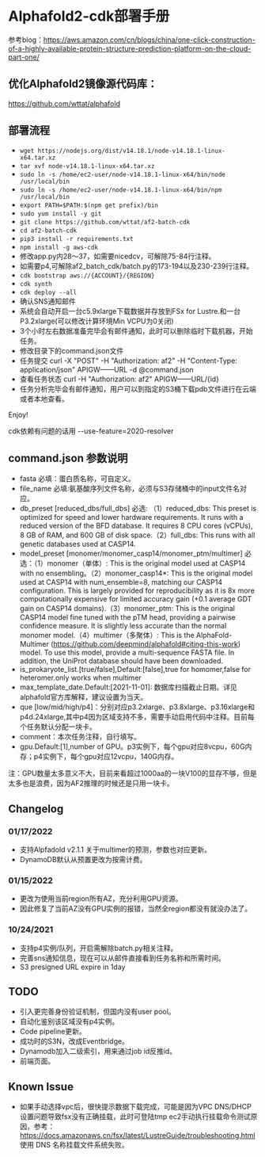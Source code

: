 
# Alphafold2-cdk部署手册

参考blog：https://aws.amazon.com/cn/blogs/china/one-click-construction-of-a-highly-available-protein-structure-prediction-platform-on-the-cloud-part-one/

## 优化Alphafold2镜像源代码库：

https://github.com/wttat/alphafold

## 部署流程

 * `wget https://nodejs.org/dist/v14.18.1/node-v14.18.1-linux-x64.tar.xz`  
 * `tar xvf node-v14.18.1-linux-x64.tar.xz`
 * `sudo ln -s /home/ec2-user/node-v14.18.1-linux-x64/bin/node /usr/local/bin` 
 * `sudo ln -s /home/ec2-user/node-v14.18.1-linux-x64/bin/npm /usr/local/bin`
 * `export PATH=$PATH:$(npm get prefix)/bin`
 * `sudo yum install -y git`
 * `git clone https://github.com/wttat/af2-batch-cdk`
 * `cd af2-batch-cdk`
 * `pip3 install -r requirements.txt`
 * `npm install -g aws-cdk`
 * 修改app.py内28～37，如需要nicedcv，可解除75-84行注释。
 * 如需要p4,可解除af2_batch_cdk/batch.py的173-194以及230-239行注释。
 * `cdk bootstrap aws://{ACCOUNT}/{REGION}`
 * `cdk synth`
 * `cdk deploy --all`
 * 确认SNS通知邮件
 * 系统会自动开启一台c5.9xlarge下载数据并存放到FSx for Lustre.和一台P3.2xlarge(可以修改计算环境Min VCPU为0关闭)
 * 3个小时左右数据准备完毕会有邮件通知，此时可以删除临时下载机器，开始任务。
 * 修改目录下的command.json文件
 * 任务提交 curl -X "POST" -H "Authorization: af2" -H "Content-Type: application/json" APIGW——URL -d @command.json
 * 查看任务状态 curl -H "Authorization: af2" APIGW——URL/{id}
 * 任务分析完毕会有邮件通知，用户可以到指定的S3桶下载pdb文件进行在云端或者本地查看。

Enjoy!

cdk依赖有问题的话用 --use-feature=2020-resolver

## command.json 参数说明

* fasta 必填：蛋白质名称，可自定义。
* file_name 必填:氨基酸序列文件名称，必须与S3存储桶中的input文件名对应。
* db_preset [reduced_dbs/full_dbs] 必选: （1）reduced_dbs: This preset is optimized for speed and lower hardware requirements. It runs with a reduced version of the BFD database. It requires 8 CPU cores (vCPUs), 8 GB of RAM, and 600 GB of disk space.（2）full_dbs: This runs with all genetic databases used at CASP14.
* model_preset [monomer/monomer_casp14/monomer_ptm/multimer] 必选：（1）monomer（单体）: This is the original model used at CASP14 with no ensembling。（2）monomer_casp14*: This is the original model used at CASP14 with num_ensemble=8, matching our CASP14 configuration. This is largely provided for reproducibility as it is 8x more computationally expensive for limited accuracy gain (+0.1 average GDT gain on CASP14 domains).（3）monomer_ptm: This is the original CASP14 model fine tuned with the pTM head, providing a pairwise confidence measure. It is slightly less accurate than the normal monomer model.（4）multimer（多聚体）: This is the AlphaFold-Multimer (https://github.com/deepmind/alphafold#citing-this-work) model. To use this model, provide a multi-sequence FASTA file. In addition, the UniProt database should have been downloaded.
* is_prokaryote_list.[true/false],Default:[false],true for homomer,false for heteromer.only works when multimer
* max_template_date.Default:[2021-11-01]: 数据库扫描截止日期。详见alphafold官方库解释，建议设置为当天。
* que [low/mid/high/p4]：分别对应p3.2xlarge、p3.8xlarge、p3.16xlarge和p4d.24xlarge,其中p4因为区域支持不多，需要手动启用代码中注释。目前每个任务默认分配一块卡。
* comment：本次任务注释，自行填写。
* gpu.Default:[1],number of GPU。p3实例下，每个gpu对应8vcpu，60G内存；p4实例下，每个gpu对应12vcpu，140G内存。
  
注：GPU数量太多意义不大，目前来看超过1000aa的一块V100的显存不够，但是太多也是浪费，因为AF2推理的时候还是只用一块卡。

## Changelog

### 01/17/2022
* 支持Alpfadold v2.1.1 关于multimer的预测，参数也对应更新。
* DynamoDB默认从预置更改为按需计费。

### 01/15/2022
* 更改为使用当前region所有AZ，充分利用GPU资源。
* 因此修复了当前AZ没有GPU实例的报错，当然全region都没有就没办法了。

### 10/24/2021
* 支持p4实例/队列，开启需解除batch.py相关注释。
* 完善sns通知信息，现在可以从邮件直接看到任务名称和所需时间。
* S3 presigned URL expire in 1day

## TODO

* 引入更完善身份验证机制，但国内没有user pool。
* 自动化鉴别该区域没有p4实例。
* Code pipeline更新。
* 成功时的S3N，改成Eventbridge。
* Dynamodb加入二级索引，用来通过job id反推id。
* 前端页面。

## Known Issue
* 如果手动选择vpc后，很快提示数据下载完成，可能是因为VPC DNS/DHCP设置问题导致fsx没有正确挂载，此时可登陆tmp ec2手动执行挂载命令测试原因，参考：
https://docs.amazonaws.cn/fsx/latest/LustreGuide/troubleshooting.html 使用 DNS 名称挂载文件系统失败。

